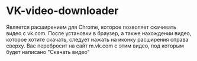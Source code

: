 # VK-video-downloader
 Является расширением для Chrome, которое позволяет скачивать видео с vk.com.
 После установки в браузер, а также нахождении видео, которое хотите скачать, следует нажать на иконку расширения справа сверху.
 Вас перебросит на сайт m.vk.com с этим видео, под которым будет написано "Скачать видео"
